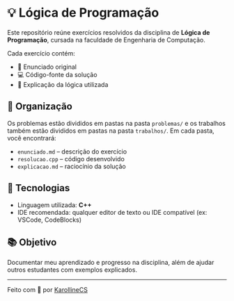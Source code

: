 # 💡 Lógica de Programação

Este repositório reúne exercícios resolvidos da disciplina de **Lógica de Programação**, cursada na faculdade de Engenharia de Computação.

Cada exercício contém:
- 📄 Enunciado original
- 💻 Código-fonte da solução
- 🧠 Explicação da lógica utilizada

## 📂 Organização

Os problemas estão divididos em pastas na pasta `problemas/` e os trabalhos também estão divididos em pastas na pasta `trabalhos/`. Em cada pasta, você encontrará:
- `enunciado.md` – descrição do exercício
- `resolucao.cpp` – código desenvolvido
- `explicacao.md` – raciocínio da solução

## 🚀 Tecnologias

- Linguagem utilizada: **C++**
- IDE recomendada: qualquer editor de texto ou IDE compatível (ex: VSCode, CodeBlocks)

## 📚 Objetivo

Documentar meu aprendizado e progresso na disciplina, além de ajudar outros estudantes com exemplos explicados.

---

Feito com 💙 por [KarollineCS](https://github.com/KarollineCS)
